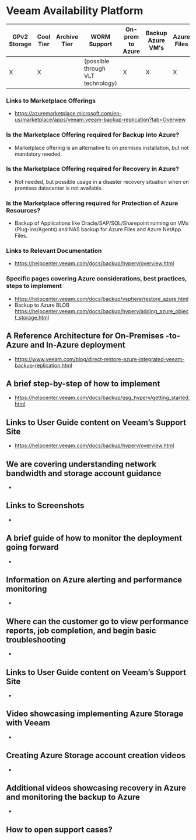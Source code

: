 # Veeam Availability Platform

| GPv2 Storage |  Cool Tier | Archive Tier | WORM Support | On-prem to Azure | Backup Azure VM's | Azure Files | Backup Azure Blob |
|--------------|------------|--------------|--------------|------------------|-------------------|-------------|-------------------|
|X             |X           |              |(possible<br>through VLT<br>technology)|X                 |X                  |X            |                   |

### Links to Marketplace Offerings
- https://azuremarketplace.microsoft.com/en-us/marketplace/apps/veeam.veeam-backup-replication?tab=Overview

### Is the Marketplace Offering required for Backup into Azure?
- Marketplace offering is an alternative to on premises installation, but not mandatory needed.

### Is the Marketplace Offering required for Recovery in Azure?
- Not needed, but possible usage in a disaster recovery situation when on premises datacenter is not available.

### Is the Marketplace offering required for Protection of Azure Resources?
- Backup of Applications like Oracle/SAP/SQL/Sharepoint running on VMs (Plug-ins/Agents) and NAS backup for Azure Files and Azure NetApp Files.

### Links to Relevant Documentation
- https://helpcenter.veeam.com/docs/backup/hyperv/overview.html

### Specific pages covering Azure considerations, best practices, steps to implement
- https://helpcenter.veeam.com/docs/backup/vsphere/restore_azure.html
- Backup to Azure BLOB https://helpcenter.veeam.com/docs/backup/hyperv/adding_azure_object_storage.html

## A Reference Architecture for On-Premises -to-Azure and In-Azure deployment
- https://www.veeam.com/blog/direct-restore-azure-integrated-veeam-backup-replication.html

## A brief step-by-step of how to implement
- https://helpcenter.veeam.com/docs/backup/qsg_hyperv/getting_started.html

## Links to User Guide content on Veeam’s Support Site
- https://helpcenter.veeam.com/docs/backup/hyperv/overview.html

## We are covering understanding network bandwidth and storage account guidance
-

## Links to Screenshots
- 

## A brief guide of how to monitor the deployment going forward
-

## Information on Azure alerting and performance monitoring
-

## Where can the customer go to view performance reports, job completion, and begin basic troubleshooting
-

## Links to User Guide content on Veeam’s Support Site
-

## Video showcasing implementing Azure Storage with Veeam
-

## Creating Azure Storage account creation videos
-

## Additional videos showcasing recovery in Azure and monitoring the backup to Azure
-

## How to open support cases?
